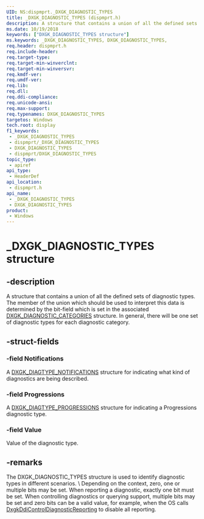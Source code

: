 ```yaml
---
UID: NS:dispmprt._DXGK_DIAGNOSTIC_TYPES
title: _DXGK_DIAGNOSTIC_TYPES (dispmprt.h)
description: A structure that contains a union of all the defined sets of diagnostic types.
ms.date: 10/19/2018
keywords: ["DXGK_DIAGNOSTIC_TYPES structure"]
ms.keywords: _DXGK_DIAGNOSTIC_TYPES, DXGK_DIAGNOSTIC_TYPES,
req.header: dispmprt.h
req.include-header: 
req.target-type: 
req.target-min-winverclnt: 
req.target-min-winversvr: 
req.kmdf-ver: 
req.umdf-ver: 
req.lib: 
req.dll: 
req.ddi-compliance: 
req.unicode-ansi: 
req.max-support: 
req.typenames: DXGK_DIAGNOSTIC_TYPES
targetos: Windows
tech.root: display
f1_keywords:
 - _DXGK_DIAGNOSTIC_TYPES
 - dispmprt/_DXGK_DIAGNOSTIC_TYPES
 - DXGK_DIAGNOSTIC_TYPES
 - dispmprt/DXGK_DIAGNOSTIC_TYPES
topic_type:
 - apiref
api_type:
 - HeaderDef
api_location:
 - dispmprt.h
api_name:
 - _DXGK_DIAGNOSTIC_TYPES
 - DXGK_DIAGNOSTIC_TYPES
product:
 - Windows
---
```


# _DXGK_DIAGNOSTIC_TYPES structure


## -description

A structure that contains a union of all the defined sets of diagnostic types. The member of the union which should be used to interpret this data is determined by the bit-field which is set in the associated [DXGK_DIAGNOSTIC_CATEGORIES](ns-dispmprt-_dxgk_diagnostic_categories.md) structure.  In general, there will be one set of diagnostic types for each diagnostic category.

## -struct-fields

### -field Notifications

A [DXGK_DIAGTYPE_NOTIFICATIONS](ns-dispmprt-_dxgk_diagtype_notifications.md) structure for indicating what kind of diagnostics are being described.

### -field Progressions

A [DXGK_DIAGTYPE_PROGRESSIONS](../dispmprt/ns-dispmprt-_dxgk_diagtype_progressions.md) structure for indicating a Progressions diagnostic type.

### -field Value

Value of the diagnostic type.

## -remarks

The DXGK_DIAGNOSTIC_TYPES structure is used to identify diagnostic types in different scenarios. \ Depending on the context, zero, one or multiple bits may be set. When reporting a diagnostic, exactly one bit must be set. When controlling diagnostics or querying support, multiple bits may be set and zero bits can be a valid value, for example, when the OS calls [DxgkDdiControlDiagnosticReporting](nc-dispmprt-dxgkddi_controldiagnosticreporting.md) to disable all reporting.

